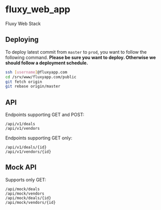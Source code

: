 fluxy_web_app
=============

Fluxy Web Stack 


Deploying
-----------
To deploy latest commit from ```master``` to ```prod```, you want to follow the following command. 
**Please be sure you want to deploy. Otherwise we should follow a deployment schedule.**
```sh
ssh [username]@fluxyapp.com
cd /srv/www/fluxyapp.com/public
git fetch origin
git rebase origin/master
```

API
-----------
Endpoints supporting GET and POST:
```
/api/v1/deals
/api/v1/vendors
```

Endpoints supporting GET only:
```
/api/v1/deals/{id}
/api/v1/vendors/{id}
```

Mock API
-------------
Supports only GET:
```
/api/mock/deals
/api/mock/vendors
/api/mock/deals/{id}
/api/mock/vendors/{id}
```
